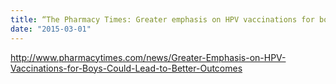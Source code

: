 ```yaml
---
title: “The Pharmacy Times: Greater emphasis on HPV vaccinations for boys could lead to better outcomes“
date: "2015-03-01"
---
```

http://www.pharmacytimes.com/news/Greater-Emphasis-on-HPV-Vaccinations-for-Boys-Could-Lead-to-Better-Outcomes
